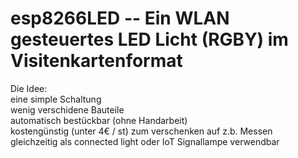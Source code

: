 # esp8266LED -- Ein WLAN gesteuertes LED Licht (RGBY) im Visitenkartenformat

Die Idee:  
eine simple Schaltung  
wenig verschidene Bauteile  
automatisch bestückbar (ohne Handarbeit)  
kostengünstig (unter 4€ / st) zum verschenken auf z.b. Messen  
gleichzeitig als connected light oder IoT Signallampe verwendbar  
